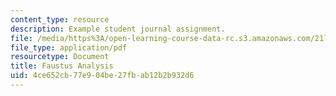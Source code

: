```yaml
---
content_type: resource
description: Example student journal assignment.
file: /media/https%3A/open-learning-course-data-rc.s3.amazonaws.com/21l-430-popular-narrative-masterminds-fall-2004/4ce652cb77e904be27fbab12b2b932d6_MIT21L_430F04_analysis.pdf
file_type: application/pdf
resourcetype: Document
title: Faustus Analysis
uid: 4ce652cb-77e9-04be-27fb-ab12b2b932d6
---
```

